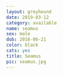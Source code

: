 ```yaml
---
layout: greyhound
date: 2019-03-12
category: available
name: seamus
sex: male
dob: 2016-06-21
color: black
cats: yes
title: Seamus
pic: seamus.jpg
---
```


